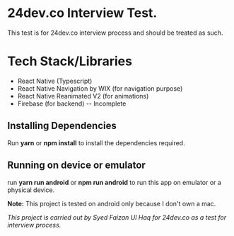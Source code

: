 # 24dev.co Interview Test.

This test is for 24dev.co interview process and should be treated as such.


# Tech Stack/Libraries

 - React Native (Typescript)
 - React Native Navigation by WIX (for navigation purpose)
 - React Native Reanimated V2 (for animations)
 - Firebase (for backend) -- Incomplete

## Installing Dependencies

Run **yarn** or **npm install** to install the dependencies required.

## Running on device or emulator

run **yarn run android** or **npm run android** to run this app on emulator or a physical device.

**Note:** This project is tested on android only because I don't own a mac.

*This project is carried out by Syed Faizan Ul Haq for 24dev.co as a test for interview process.*
